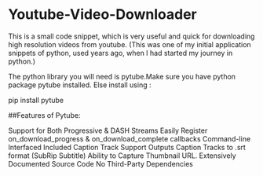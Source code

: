 # Youtube-Video-Downloader

This is a small code snippet, which is very useful and quick for downloading high resolution videos from youtube. 
(This was one of my initial application snippets of python, used years ago, when I had started my journey in python.)

The python library you will need is pytube.Make sure you have python package pytube installed.
Else install using :

pip install pytube



##Features of Pytube:

Support for Both Progressive & DASH Streams
Easily Register on_download_progress & on_download_complete callbacks
Command-line Interfaced Included
Caption Track Support
Outputs Caption Tracks to .srt format (SubRip Subtitle)
Ability to Capture Thumbnail URL.
Extensively Documented Source Code
No Third-Party Dependencies



